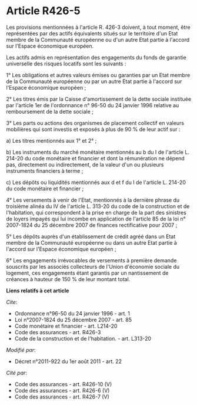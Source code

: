 # Article R426-5

Les provisions mentionnées à l'article R. 426-3 doivent, à tout moment, être représentées par des actifs équivalents situés
sur le territoire d'un Etat membre de la Communauté européenne ou d'un autre Etat partie à l'accord sur l'Espace économique
européen. 

Les actifs admis en représentation des engagements du fonds de garantie universelle des risques locatifs sont les suivants : 

1° Les obligations et autres valeurs émises ou garanties par un Etat membre de la Communauté européenne ou par un autre Etat
partie à l'accord sur l'Espace économique européen ; 

2° Les titres émis par la Caisse d'amortissement de la dette sociale instituée par l'article 1er de l'ordonnance n° 96-50 du
24 janvier 1996 relative au remboursement de la dette sociale ; 

3° Les parts ou actions des organismes de placement collectif en valeurs mobilières qui sont investis et exposés à plus de 90
% de leur actif sur : 

a) Les titres mentionnés aux 1° et 2° ; 

b) Les instruments du marché monétaire mentionnés au b du I de l'article L. 214-20 du code monétaire et financier et dont la
rémunération ne dépend pas, directement ou indirectement, de la valeur d'un ou plusieurs instruments financiers à terme ; 

c) Les dépôts ou liquidités mentionnés aux d et f du I de l'article L. 214-20 du code monétaire et financier ; 

4° Les versements à venir de l'Etat, mentionnés à la dernière phrase du troisième alinéa du IV de l'article L. 313-20 du code
de la construction et de l'habitation, qui correspondent à la prise en charge de la part des sinistres de loyers impayés qui
lui incombe en application de l'article 85 de la loi n° 2007-1824 du 25 décembre 2007 de finances rectificative pour 2007 ; 

5° Les dépôts auprès d'un établissement de crédit agréé dans un Etat membre de la Communauté européenne ou dans un autre Etat
partie à l'accord sur l'Espace économique européen ; 

6° Les engagements irrévocables de versements à première demande souscrits par les associés collecteurs de l'Union d'économie
sociale du logement, ces engagements étant garantis par un nantissement de créances à hauteur de 150 % de leur montant total.

**Liens relatifs à cet article**

_Cite_:

  - Ordonnance n°96-50 du 24 janvier 1996 - art. 1
  - Loi n°2007-1824 du 25 décembre 2007 - art. 85
  - Code monétaire et financier - art. L214-20
  - Code des assurances - art. R426-3
  - Code de la construction et de l'habitation. - art. L313-20

_Modifié par_:

  - Décret n°2011-922 du 1er août 2011 - art. 22

_Cité par_:

  - Code des assurances - art. R426-10 (V)
  - Code des assurances - art. R426-6 (V)
  - Code des assurances - art. R426-7 (V)
